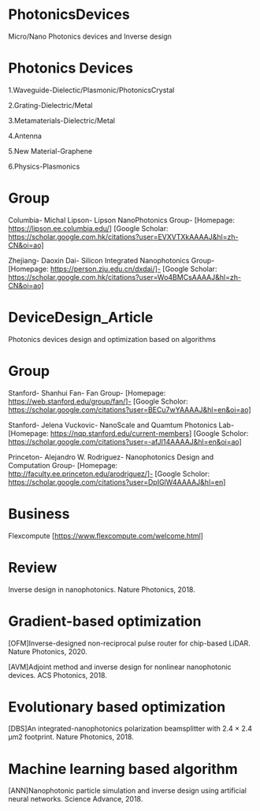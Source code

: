 # PhotonicsDevices
Micro/Nano Photonics devices and Inverse design

# Photonics Devices

1.Waveguide-Dielectic/Plasmonic/PhotonicsCrystal

2.Grating-Dielectric/Metal

3.Metamaterials-Dielectric/Metal

4.Antenna

5.New Material-Graphene

6.Physics-Plasmonics

# Group

Columbia-
Michal Lipson-
Lipson NanoPhotonics Group-
[Homepage: https://lipson.ee.columbia.edu/]
[Google Scholar: https://scholar.google.com.hk/citations?user=EVXVTXkAAAAJ&hl=zh-CN&oi=ao]

Zhejiang-
Daoxin Dai-
Silicon Integrated Nanophotonics Group-
[Homepage: https://person.zju.edu.cn/dxdai/]-
[Google Scholar: https://scholar.google.com.hk/citations?user=Wo4BMCsAAAAJ&hl=zh-CN&oi=ao]

# DeviceDesign_Article

Photonics devices design and optimization based on algorithms

# Group

Stanford-
Shanhui Fan-
Fan Group-
[Homepage: https://web.stanford.edu/group/fan/]-
[Google Scholor: https://scholar.google.com/citations?user=BECu7wYAAAAJ&hl=en&oi=ao]

Stanford-
Jelena Vuckovic-
NanoScale and Quamtum Photonics Lab-
[Homepage: https://nqp.stanford.edu/current-members]
[Google Scholor: https://scholar.google.com/citations?user=-afJI14AAAAJ&hl=en&oi=ao]

Princeton-
Alejandro W. Rodriguez-
Nanophotonics Design and Computation Group-
[Homepage: http://faculty.ee.princeton.edu/arodriguez/]-
[Google Scholor: https://scholar.google.com/citations?user=DpIGlW4AAAAJ&hl=en]

# Business

Flexcompute
[https://www.flexcompute.com/welcome.html]

# Review

Inverse design in nanophotonics. Nature Photonics, 2018.

# Gradient-based optimization

[OFM]Inverse-designed non-reciprocal pulse router for chip-based LiDAR. Nature Photonics, 2020.

[AVM]Adjoint method and inverse design for nonlinear nanophotonic devices. ACS Photonics, 2018.

# Evolutionary based optimization

[DBS]An integrated-nanophotonics polarization beamsplitter with 2.4 × 2.4 μm2 footprint. Nature Photonics, 2018.

# Machine learning based algorithm

[ANN]Nanophotonic particle simulation and inverse design using artificial neural networks. Science Advance, 2018.


